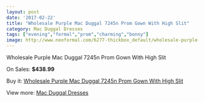 ```yaml
---
layout: post
date: '2017-02-22'
title: "Wholesale Purple Mac Duggal 7245n Prom Gown With High Slit"
category: Mac Duggal Dresses
tags: ["evening","formal","prom","charming","bonny"]
image: http://www.neoformal.com/6277-thickbox_default/wholesale-purple-mac-duggal-7245n-prom-gown-with-high-slit.jpg
---
```

Wholesale Purple Mac Duggal 7245n Prom Gown With High Slit

On Sales: **$438.99**
<a href="https://www.neoformal.com/en/mac-duggal-dresses/2287-wholesale-purple-mac-duggal-7245n-prom-gown-with-high-slit.html"><amp-img layout="responsive" width="600" height="600" src="//www.neoformal.com/6277-thickbox_default/wholesale-purple-mac-duggal-7245n-prom-gown-with-high-slit.jpg" alt="Wholesale Purple Mac Duggal 7245n Prom Gown With High Slit 0" /></a>
<a href="https://www.neoformal.com/en/mac-duggal-dresses/2287-wholesale-purple-mac-duggal-7245n-prom-gown-with-high-slit.html"><amp-img layout="responsive" width="600" height="600" src="//www.neoformal.com/6279-thickbox_default/wholesale-purple-mac-duggal-7245n-prom-gown-with-high-slit.jpg" alt="Wholesale Purple Mac Duggal 7245n Prom Gown With High Slit 1" /></a>
<a href="https://www.neoformal.com/en/mac-duggal-dresses/2287-wholesale-purple-mac-duggal-7245n-prom-gown-with-high-slit.html"><amp-img layout="responsive" width="600" height="600" src="//www.neoformal.com/6278-thickbox_default/wholesale-purple-mac-duggal-7245n-prom-gown-with-high-slit.jpg" alt="Wholesale Purple Mac Duggal 7245n Prom Gown With High Slit 2" /></a>

Buy it: [Wholesale Purple Mac Duggal 7245n Prom Gown With High Slit](https://www.neoformal.com/en/mac-duggal-dresses/2287-wholesale-purple-mac-duggal-7245n-prom-gown-with-high-slit.html "Wholesale Purple Mac Duggal 7245n Prom Gown With High Slit")

View more: [Mac Duggal Dresses](https://www.neoformal.com/en/18-mac-duggal-dresses "Mac Duggal Dresses")
